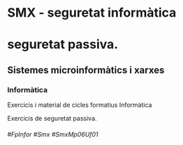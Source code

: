 # SMX - seguretat informàtica
# seguretat passiva. 
## Sistemes microinformàtics i xarxes
### Informàtica

Exercicis i material de cicles formatius Informàtica

Exercicis de seguretat passiva. 

###### #FpInfor #Smx #SmxMp06Uf01
